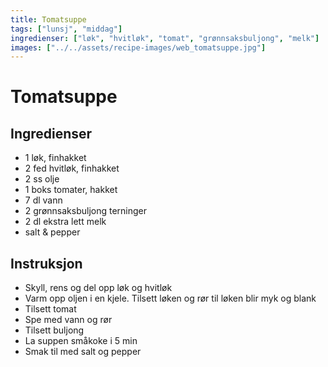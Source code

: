 ```yaml
---
title: Tomatsuppe
tags: ["lunsj", "middag"]
ingredienser: ["løk", "hvitløk", "tomat", "grønnsaksbuljong", "melk"]
images: ["../../assets/recipe-images/web_tomatsuppe.jpg"]
---
```


# Tomatsuppe

## Ingredienser

- 1 løk, finhakket
- 2 fed hvitløk, finhakket
- 2 ss olje
- 1 boks tomater, hakket
- 7 dl vann
- 2 grønnsaksbuljong terninger
- 2 dl ekstra lett melk
- salt & pepper

## Instruksjon

- Skyll, rens og del opp løk og hvitløk
- Varm opp oljen i en kjele. Tilsett løken og rør til løken blir myk og blank
- Tilsett tomat
- Spe med vann og rør
- Tilsett buljong
- La suppen småkoke i 5 min
- Smak til med salt og pepper
